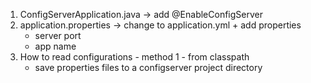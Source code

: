 1. ConfigServerApplication.java -> add @EnableConfigServer
2. application.properties -> change to application.yml + add properties
    - server port
    - app name
3. How to read configurations - method 1 - from classpath
    - save properties files to a configserver project directory